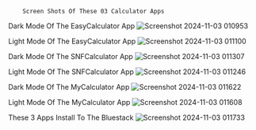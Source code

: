         Screen Shots Of These 03 Calculator Apps

Dark Mode Of The EasyCalculator App
![Screenshot 2024-11-03 010953](https://github.com/user-attachments/assets/7a673594-d9dc-4680-877c-a8b3eca9046f)

Light Mode Of The EasyCalculator App
![Screenshot 2024-11-03 011100](https://github.com/user-attachments/assets/68665b3a-389c-4278-bd55-9adcb27ee141)

Dark Mode Of The SNFCalculator App
![Screenshot 2024-11-03 011307](https://github.com/user-attachments/assets/b06708bc-b0b9-40fa-a686-c7f1ebaa7367)

Light Mode Of The SNFCalculator App
![Screenshot 2024-11-03 011246](https://github.com/user-attachments/assets/ba4dab8f-f909-4850-80b0-656bbbd7fecd)

Dark Mode Of The MyCalculator App
![Screenshot 2024-11-03 011622](https://github.com/user-attachments/assets/4db36048-4930-4e6b-a462-7e35bfc92dc2)

Light Mode Of The MyCalculator App
![Screenshot 2024-11-03 011608](https://github.com/user-attachments/assets/97a82dee-aaa5-4ba9-8bf3-da3d1ce36cbc)

These 3 Apps Install To The Bluestack
![Screenshot 2024-11-03 011733](https://github.com/user-attachments/assets/e92b166a-7c16-4d96-8ea2-e9b683079452)
